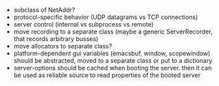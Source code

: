 * subclass of NetAddr?
* protocol-specific behavior (UDP datagrams vs TCP connections)
* server control (internal vs subprocess vs remote)
* move recording to a separate class (maybe a generic ServerRecorder, that records arbitrary busses)
* move allocators to separate class?
* platform-dependent gui variables (emacsbuf, window, scopewindow) should be abstracted, moved to a separate class or put to a dictionary
* server-options should be cached when booting the server. then it can be used as reliable source to read properties of the booted server